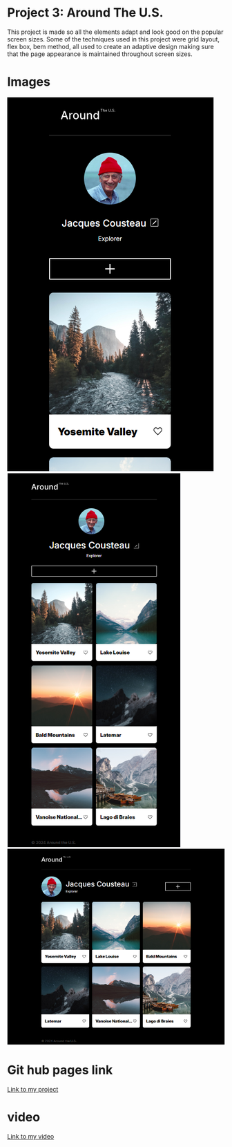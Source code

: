 # Project 3: Around The U.S.

This project is made so all the elements adapt and look good on the popular screen sizes.
Some of the techniques used in this project were grid layout, flex box, bem method, all used to create an adaptive design making sure that the page appearance is maintained throughout screen sizes.

# Images

![Around The U.S.](320px.PNG)
![Around The U.S.](800px.PNG)
![Around The U.S.](1280px.PNG)

# Git hub pages link

[Link to my project](https://justin-youngs.github.io/se_project_aroundtheus)

# video

[Link to my video](https://www.loom.com/share/2a9ec3b95fec482694d99b3260dfd352?sid=80a6ab0b-b287-43db-9c23-7815ca67fcec)
